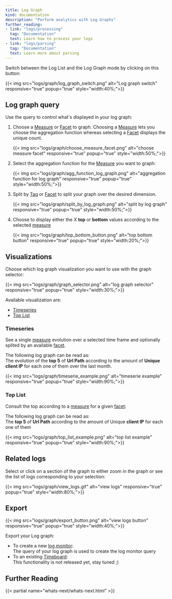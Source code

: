 ```yaml
---
title: Log Graph
kind: documentation
description: "Perform analytics with Log Graphs"
further_reading:
- link: "logs/processing"
  tag: "Documentation"
  text: Learn how to process your logs
- link: "logs/parsing"
  tag: "Documentation"
  text: Learn more about parsing
---
```


Switch between the Log List and the Log Graph mode by clicking on this button:

{{< img src="logs/graph/log_graph_switch.png" alt="Log graph switch" responsive="true" popup="true" style="width:40%;">}}

## Log graph query 

Use the query to control what's displayed in your log graph:

1. Choose a [Measure][1] or [Facet][2] to graph. Choosing a [Measure][1] lets you choose the aggregation function whereas selecting a [Facet][2] displays the unique count.
    
    {{< img src="logs/graph/choose_measure_facet.png" alt="choose measure facet" responsive="true" popup="true" style="width:50%;">}}
2. Select the aggregation function for the [Measure][1] you want to graph:
    
    {{< img src="logs/graph/agg_function_log_graph.png" alt="aggregation function for log graph" responsive="true" popup="true" style="width:50%;">}}
3. Split by [Tag][1] or [Facet][2] to split your graph over the desired dimension.

    {{< img src="logs/graph/split_by_log_graph.png" alt="split by log graph" responsive="true" popup="true" style="width:50%;">}}

4. Choose to display either the *X* **top** or **bottom** values according to the selected [measure][1]    
    
    {{< img src="logs/graph/top_bottom_button.png" alt="top bottom button" responsive="true" popup="true" style="width:20%;">}}

## Visualizations 

Choose which log graph visualization you want to use with the graph selector:

{{< img src="logs/graph/graph_selector.png" alt="log graph selector" responsive="true" popup="true" style="width:30%;">}}

Available visualization are:

* [Timeseries](#timeseries)
* [Top List](#top-list)

### Timeseries

See a single [measure][1] evolution over a selected time frame and optionally splited by an available [facet][2].

The following log graph can be read as:  
The evolution of the **top 5** of **Url Path** according to the amount of **Unique client IP**  for each one of them over the last month.

{{< img src="logs/graph/timeserie_example.png" alt="timeserie example" responsive="true" popup="true" style="width:90%;">}}

### Top List 

Consult the top according to a [measure][1] for a given [facet][2]:

The following log graph can be read as:  
The **top 5** of **Url Path** according to the amount of Unique **client IP**  for each one of them

{{< img src="logs/graph/top_list_example.png" alt="top list example" responsive="true" popup="true" style="width:90%;">}}

## Related logs

Select or click on a section of the graph to either zoom in the graph or see the list of logs corresponding to your selection:

{{< img src="logs/graph/view_logs.gif" alt="view logs" responsive="true" popup="true" style="width:80%;">}}

## Export

{{< img src="logs/graph/export_button.png" alt="view logs button" responsive="true" popup="true" style="width:40%;">}}

Export your Log graph: 

* To create a new [log monitor][4]:  
    The query of your log graph is used to create the log monitor query
* To an existing [Timeboard][5]:  
    This functionality is not released yet, stay tuned ;)

## Further Reading

{{< partial name="whats-next/whats-next.html" >}}

[1]: /logs/explore/#measures
[2]: /logs/explore/#facets
[3]: /getting_started/tagging
[4]: /monitors/monitor_types/log
[5]: /graphing/dashboards/timeboard